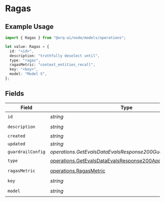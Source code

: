# Ragas

## Example Usage

```typescript
import { Ragas } from "@orq-ai/node/models/operations";

let value: Ragas = {
  id: "<id>",
  description: "truthfully deselect until",
  type: "ragas",
  ragasMetric: "context_entities_recall",
  key: "<key>",
  model: "Model S",
};
```

## Fields

| Field                                                                                                                                    | Type                                                                                                                                     | Required                                                                                                                                 | Description                                                                                                                              |
| ---------------------------------------------------------------------------------------------------------------------------------------- | ---------------------------------------------------------------------------------------------------------------------------------------- | ---------------------------------------------------------------------------------------------------------------------------------------- | ---------------------------------------------------------------------------------------------------------------------------------------- |
| `id`                                                                                                                                     | *string*                                                                                                                                 | :heavy_check_mark:                                                                                                                       | N/A                                                                                                                                      |
| `description`                                                                                                                            | *string*                                                                                                                                 | :heavy_check_mark:                                                                                                                       | N/A                                                                                                                                      |
| `created`                                                                                                                                | *string*                                                                                                                                 | :heavy_minus_sign:                                                                                                                       | N/A                                                                                                                                      |
| `updated`                                                                                                                                | *string*                                                                                                                                 | :heavy_minus_sign:                                                                                                                       | N/A                                                                                                                                      |
| `guardrailConfig`                                                                                                                        | *operations.GetEvalsDataEvalsResponse200GuardrailConfig*                                                                                 | :heavy_minus_sign:                                                                                                                       | N/A                                                                                                                                      |
| `type`                                                                                                                                   | [operations.GetEvalsDataEvalsResponse200ApplicationJSONType](../../models/operations/getevalsdataevalsresponse200applicationjsontype.md) | :heavy_check_mark:                                                                                                                       | N/A                                                                                                                                      |
| `ragasMetric`                                                                                                                            | [operations.RagasMetric](../../models/operations/ragasmetric.md)                                                                         | :heavy_check_mark:                                                                                                                       | N/A                                                                                                                                      |
| `key`                                                                                                                                    | *string*                                                                                                                                 | :heavy_check_mark:                                                                                                                       | N/A                                                                                                                                      |
| `model`                                                                                                                                  | *string*                                                                                                                                 | :heavy_check_mark:                                                                                                                       | N/A                                                                                                                                      |